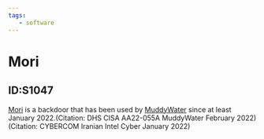 ```yaml
---
tags:
   - software
---
```

# Mori
## ID:S1047
[Mori](/mitre/software/S1047) is a backdoor that has been used by [MuddyWater](/mitre/groups/G0069) since at least January 2022.(Citation: DHS CISA AA22-055A MuddyWater February 2022)(Citation: CYBERCOM Iranian Intel Cyber January 2022)
